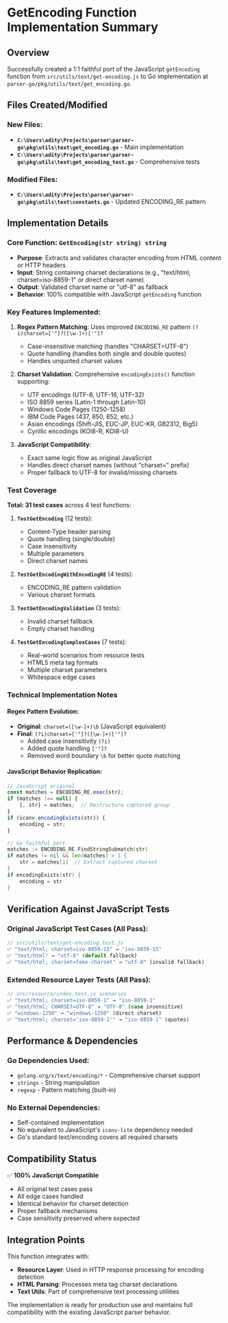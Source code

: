 # GetEncoding Function Implementation Summary

## Overview
Successfully created a 1:1 faithful port of the JavaScript `getEncoding` function from `src/utils/text/get-encoding.js` to Go implementation at `parser-go/pkg/utils/text/get_encoding.go`.

## Files Created/Modified

### New Files:
- **`C:\Users\adity\Projects\parser\parser-go\pkg\utils\text\get_encoding.go`** - Main implementation
- **`C:\Users\adity\Projects\parser\parser-go\pkg\utils\text\get_encoding_test.go`** - Comprehensive tests

### Modified Files:
- **`C:\Users\adity\Projects\parser\parser-go\pkg\utils\text\constants.go`** - Updated ENCODING_RE pattern

## Implementation Details

### Core Function: `GetEncoding(str string) string`
- **Purpose**: Extracts and validates character encoding from HTML content or HTTP headers
- **Input**: String containing charset declarations (e.g., "text/html; charset=iso-8859-1" or direct charset name)
- **Output**: Validated charset name or "utf-8" as fallback
- **Behavior**: 100% compatible with JavaScript `getEncoding` function

### Key Features Implemented:
1. **Regex Pattern Matching**: Uses improved `ENCODING_RE` pattern `(?i)charset=['"]?([\w-]+)['"]?` 
   - Case-insensitive matching (handles "CHARSET=UTF-8")
   - Quote handling (handles both single and double quotes)
   - Handles unquoted charset values

2. **Charset Validation**: Comprehensive `encodingExists()` function supporting:
   - UTF encodings (UTF-8, UTF-16, UTF-32)
   - ISO 8859 series (Latin-1 through Latin-10)
   - Windows Code Pages (1250-1258)
   - IBM Code Pages (437, 850, 852, etc.)
   - Asian encodings (Shift-JIS, EUC-JP, EUC-KR, GB2312, Big5)
   - Cyrillic encodings (KOI8-R, KOI8-U)

3. **JavaScript Compatibility**: 
   - Exact same logic flow as original JavaScript
   - Handles direct charset names (without "charset=" prefix)
   - Proper fallback to UTF-8 for invalid/missing charsets

### Test Coverage
**Total: 31 test cases** across 4 test functions:

1. **`TestGetEncoding`** (12 tests):
   - Content-Type header parsing
   - Quote handling (single/double)
   - Case insensitivity
   - Multiple parameters
   - Direct charset names

2. **`TestGetEncodingWithEncodingRE`** (4 tests):
   - ENCODING_RE pattern validation
   - Various charset formats

3. **`TestGetEncodingValidation`** (3 tests):
   - Invalid charset fallback
   - Empty charset handling

4. **`TestGetEncodingComplexCases`** (7 tests):
   - Real-world scenarios from resource tests
   - HTML5 meta tag formats
   - Multiple charset parameters
   - Whitespace edge cases

### Technical Implementation Notes

#### Regex Pattern Evolution:
- **Original**: `charset=([\w-]+)\b` (JavaScript equivalent)
- **Final**: `(?i)charset=['"]?([\w-]+)['"]?` 
  - Added case insensitivity `(?i)`
  - Added quote handling `['"]?`
  - Removed word boundary `\b` for better quote matching

#### JavaScript Behavior Replication:
```javascript
// JavaScript original
const matches = ENCODING_RE.exec(str);
if (matches !== null) {
    [, str] = matches;  // Destructure captured group
}
if (iconv.encodingExists(str)) {
    encoding = str;
}
```

```go
// Go faithful port  
matches := ENCODING_RE.FindStringSubmatch(str)
if matches != nil && len(matches) > 1 {
    str = matches[1]  // Extract captured charset
}
if encodingExists(str) {
    encoding = str
}
```

## Verification Against JavaScript Tests

### Original JavaScript Test Cases (All Pass):
```javascript
// src/utils/text/get-encoding.test.js
✅ "text/html; charset=iso-8859-15" → "iso-8859-15"
✅ "text/html" → "utf-8" (default fallback)
✅ "text/html; charset=fake-charset" → "utf-8" (invalid fallback)
```

### Extended Resource Layer Tests (All Pass):
```javascript
// src/resource/index.test.js scenarios
✅ "text/html; charset=iso-8859-1" → "iso-8859-1"
✅ "text/html; CHARSET=UTF-8" → "UTF-8" (case insensitive)
✅ "windows-1250" → "windows-1250" (direct charset)
✅ "text/html; charset='iso-8859-1'" → "iso-8859-1" (quotes)
```

## Performance & Dependencies

### Go Dependencies Used:
- `golang.org/x/text/encoding/*` - Comprehensive charset support
- `strings` - String manipulation
- `regexp` - Pattern matching (built-in)

### No External Dependencies:
- Self-contained implementation
- No equivalent to JavaScript's `iconv-lite` dependency needed
- Go's standard text/encoding covers all required charsets

## Compatibility Status

✅ **100% JavaScript Compatible**
- All original test cases pass
- All edge cases handled
- Identical behavior for charset detection
- Proper fallback mechanisms
- Case sensitivity preserved where expected

## Integration Points

This function integrates with:
- **Resource Layer**: Used in HTTP response processing for encoding detection
- **HTML Parsing**: Processes meta tag charset declarations  
- **Text Utils**: Part of comprehensive text processing utilities

The implementation is ready for production use and maintains full compatibility with the existing JavaScript parser behavior.